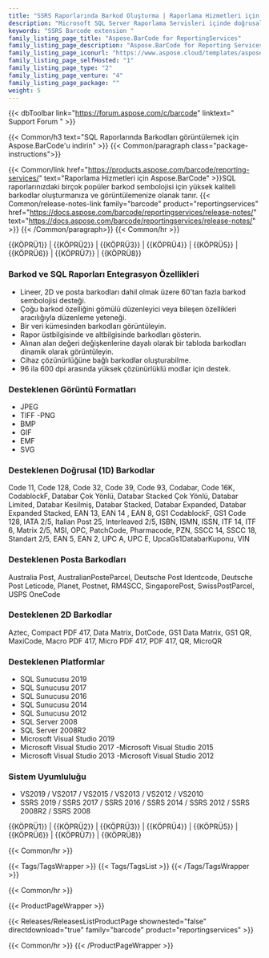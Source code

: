 ```yaml
---
title: "SSRS Raporlarında Barkod Oluşturma | Raporlama Hizmetleri için Aspose.BarCode"
description: "Microsoft SQL Server Raporlama Servisleri içinde doğrusal ve 2B barkodlar oluşturmak için SSRS Barkod Uzantısını indirin. Barkod etiketleri İngilizce olmayan karakterlerle kodlanabilir ve BMP, JPEG, GIF ve PNG formatlarında oluşturulabilir."
keywords: "SSRS Barcode extension "
family_listing_page_title: "Aspose.BarCode for ReportingServices"
family_listing_page_description: "Aspose.BarCode for Reporting Services, Microsoft SQL Server Reporting Services içinde doğrusal ve 2B barkod görüntüleri oluşturmak için kapsamlı bir çözümdür. Barkod etiketleri İngilizce olmayan karakterlerle kodlanabilir ve BMP, JPEG, GIF ve PNG formatlarında oluşturulabilir."
family_listing_page_iconurl: "https://www.aspose.cloud/templates/aspose/App_Themes/V3/images/barcode/272x272/aspose_barcode-for-reporting-services-min.png"
family_listing_page_selfHosted: "1"
family_listing_page_type: "2"
family_listing_page_venture: "4"
family_listing_page_package: ""
weight: 5
---
```


{{< dbToolbar link="https://forum.aspose.com/c/barcode" linktext=" Support Forum " >}}

{{< Common/h3 text="SQL Raporlarında Barkodları görüntülemek için Aspose.BarCode'u indirin"  >}}
{{< Common/paragraph class="package-instructions">}}

{{< Common/link href="https://products.aspose.com/barcode/reporting-services/" text="Raporlama Hizmetleri için Aspose.BarCode"  >}}SQL raporlarınızdaki birçok popüler barkod sembolojisi için yüksek kaliteli barkodlar oluşturmanıza ve görüntülemenize olanak tanır.
{{< Common/release-notes-link family="barcode" product="reportingservices" href="https://docs.aspose.com/barcode/reportingservices/release-notes/" text="https://docs.aspose.com/barcode/reportingservices/release-notes/"  >}}
{{< /Common/paragraph>}}
{{< Common/hr >}}

{{KÖPRÜ1}} | {{KÖPRÜ2}} | {{KÖPRÜ3}} | {{KÖPRÜ4}} | {{KÖPRÜ5}} | {{KÖPRÜ6}} | {{KÖPRÜ7}} | {{KÖPRÜ8}}

### Barkod ve SQL Raporları Entegrasyon Özellikleri

- Lineer, 2D ve posta barkodları dahil olmak üzere 60'tan fazla barkod sembolojisi desteği.
- Çoğu barkod özelliğini gömülü düzenleyici veya bileşen özellikleri aracılığıyla düzenleme yeteneği.
- Bir veri kümesinden barkodları görüntüleyin.
- Rapor üstbilgisinde ve altbilgisinde barkodları gösterin.
- Alınan alan değeri değişkenlerine dayalı olarak bir tabloda barkodları dinamik olarak görüntüleyin.
- Cihaz çözünürlüğüne bağlı barkodlar oluşturabilme.
- 96 ila 600 dpi arasında yüksek çözünürlüklü modlar için destek.

### Desteklenen Görüntü Formatları

- JPEG
- TIFF
-PNG
- BMP
- GIF
- EMF
- SVG

### Desteklenen Doğrusal (1D) Barkodlar

Code 11, Code 128, Code 32, Code 39, Code 93, Codabar, Code 16K, CodablockF, Databar Çok Yönlü, Databar Stacked Çok Yönlü, Databar Limited, Databar Kesilmiş, Databar Stacked, Databar Expanded, Databar Expanded Stacked, EAN 13, EAN 14 , EAN 8, GS1 CodablockF, GS1 Code 128, IATA 2/5, Italian Post 25, Interleaved 2/5, ISBN, ISMN, ISSN, ITF 14, ITF 6, Matrix 2/5, MSI, OPC, PatchCode, Pharmacode, PZN, SSCC 14, SSCC 18, Standart 2/5, EAN 5, EAN 2, UPC A, UPC E, UpcaGs1DatabarKuponu, VIN

### Desteklenen Posta Barkodları

Australia Post, AustralianPosteParcel, Deutsche Post Identcode, Deutsche Post Leticode, Planet, Postnet, RM4SCC, SingaporePost, SwissPostParcel, USPS OneCode

### Desteklenen 2D Barkodlar

Aztec, Compact PDF 417, Data Matrix, DotCode, GS1 Data Matrix, GS1 QR, MaxiCode, Macro PDF 417, Micro PDF 417, PDF 417, QR, MicroQR

### Desteklenen Platformlar

- SQL Sunucusu 2019
- SQL Sunucusu 2017
- SQL Sunucusu 2016
- SQL Sunucusu 2014
- SQL Sunucusu 2012
- SQL Server 2008
- SQL Server 2008R2
- Microsoft Visual Studio 2019
- Microsoft Visual Studio 2017
-Microsoft Visual Studio 2015
- Microsoft Visual Studio 2013
-Microsoft Visual Studio 2012

### Sistem Uyumluluğu

- VS2019 / VS2017 / VS2015 / VS2013 / VS2012 / VS2010
- SSRS 2019 / SSRS 2017 / SSRS 2016 / SSRS 2014 / SSRS 2012 / SSRS 2008R2 / SSRS 2008

{{KÖPRÜ1}} | {{KÖPRÜ2}} | {{KÖPRÜ3}} | {{KÖPRÜ4}} | {{KÖPRÜ5}} | {{KÖPRÜ6}} | {{KÖPRÜ7}} | {{KÖPRÜ8}}

{{< Common/hr >}}

{{< Tags/TagsWrapper >}}
{{< Tags/TagsList >}}
{{< /Tags/TagsWrapper >}}

{{< Common/hr >}}

{{< ProductPageWrapper >}}

<!-- ReleasesListProductPage-->

{{< Releases/ReleasesListProductPage shownested="false"  directdownload="true" family="barcode" product="reportingservices" >}}

<!-- /ReleasesListProductPage-->

{{< Common/hr >}}
{{< /ProductPageWrapper >}}

